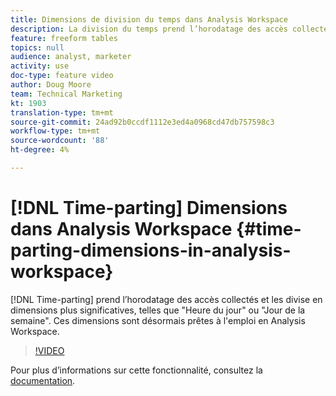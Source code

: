 ```yaml
---
title: Dimensions de division du temps dans Analysis Workspace
description: La division du temps prend l’horodatage des accès collectés et les divise en dimensions plus significatives, telles que "Heure du jour" ou "Jour de la semaine". Ces dimensions sont désormais prêtes à l'emploi en Analysis Workspace.
feature: freeform tables
topics: null
audience: analyst, marketer
activity: use
doc-type: feature video
author: Doug Moore
team: Technical Marketing
kt: 1903
translation-type: tm+mt
source-git-commit: 24ad92b0ccdf1112e3ed4a0968cd47db757598c3
workflow-type: tm+mt
source-wordcount: '88'
ht-degree: 4%

---
```



# [!DNL Time-parting] Dimensions dans Analysis Workspace {#time-parting-dimensions-in-analysis-workspace}

[!DNL Time-parting] prend l’horodatage des accès collectés et les divise en dimensions plus significatives, telles que &quot;Heure du jour&quot; ou &quot;Jour de la semaine&quot;. Ces dimensions sont désormais prêtes à l&#39;emploi en Analysis Workspace.

>[!VIDEO](https://video.tv.adobe.com/v/23727/?quality=12)

Pour plus d’informations sur cette fonctionnalité, consultez la [documentation](https://marketing.adobe.com/resources/help/en_US/analytics/analysis-workspace/time-parting-dimensions.html).
